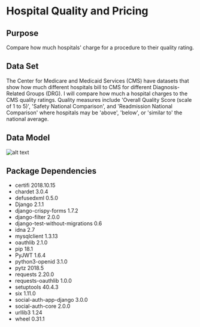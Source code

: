 # Hospital Quality and Pricing

## Purpose
Compare how much hospitals' charge for a procedure to their quality rating. 

## Data Set
The Center for Medicare and Medicaid Services (CMS) have datasets that show how much different hospitals bill to CMS for different Diagnosis-Related Groups (DRG). I will compare how much a hospital charges to the CMS quality ratings. Quality measures include 'Overall Quality Score (scale of 1 to 5)', 'Safety National Comparison', and 'Readmission National Comparison' where hospitals may be 'above', 'below', or 'similar to' the national average.

## Data Model
![alt text](https://github.com/ashleyschoo/hospital-pricing/blob/master/ERDdiagram.JPG "Data Model")

## Package Dependencies
* certifi                        2018.10.15
* chardet                        3.0.4
* defusedxml                     0.5.0
* Django                         2.1.1
* django-crispy-forms            1.7.2
* django-filter                  2.0.0
* django-test-without-migrations 0.6
* idna                           2.7
* mysqlclient                    1.3.13
* oauthlib                       2.1.0
* pip                            18.1
* PyJWT                          1.6.4
* python3-openid                 3.1.0
* pytz                           2018.5
* requests                       2.20.0
* requests-oauthlib              1.0.0
* setuptools                     40.4.3
* six                            1.11.0
* social-auth-app-django         3.0.0
* social-auth-core               2.0.0
* urllib3                        1.24
* wheel                          0.31.1

